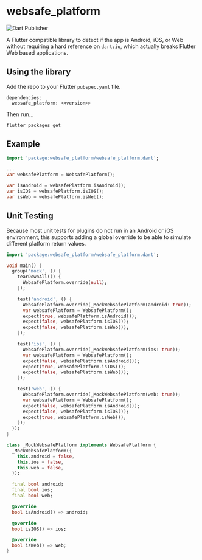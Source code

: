 # websafe_platform

![Dart Publisher](https://github.com/peiffer-innovations/websafe_platform/workflows/Dart%20Publisher/badge.svg)

A Flutter compatible library to detect if the app is Android, iOS, or Web 
without requiring a hard reference on `dart:io`, which actually breaks Flutter
Web based applications.


## Using the library

Add the repo to your Flutter `pubspec.yaml` file.

```
dependencies:
  websafe_platform: <<version>> 
```

Then run...
```
flutter packages get
```


## Example

```dart
import 'package:websafe_platform/websafe_platform.dart';

...
var websafePlatform = WebsafePlatform();

var isAndroid = websafePlatform.isAndroid();
var isIOS = websafePlatform.isIOS();
var isWeb = websafePlatform.isWeb();

```


## Unit Testing

Because most unit tests for plugins do not run in an Android or iOS environment,
this supports adding a global override to be able to simulate different platform
return values.

```dart
import 'package:websafe_platform/websafe_platform.dart';

void main() {
  group('mock', () {
    tearDownAll(() {
      WebsafePlatform.override(null);
    });

    test('android', () {
      WebsafePlatform.override(_MockWebsafePlatform(android: true));
      var websafePlatform = WebsafePlatform();
      expect(true, websafePlatform.isAndroid());
      expect(false, websafePlatform.isIOS());
      expect(false, websafePlatform.isWeb());
    });

    test('ios', () {
      WebsafePlatform.override(_MockWebsafePlatform(ios: true));
      var websafePlatform = WebsafePlatform();
      expect(false, websafePlatform.isAndroid());
      expect(true, websafePlatform.isIOS());
      expect(false, websafePlatform.isWeb());
    });

    test('web', () {
      WebsafePlatform.override(_MockWebsafePlatform(web: true));
      var websafePlatform = WebsafePlatform();
      expect(false, websafePlatform.isAndroid());
      expect(false, websafePlatform.isIOS());
      expect(true, websafePlatform.isWeb());
    });
  });
}

class _MockWebsafePlatform implements WebsafePlatform {
  _MockWebsafePlatform({
    this.android = false,
    this.ios = false,
    this.web = false,
  });

  final bool android;
  final bool ios;
  final bool web;

  @override
  bool isAndroid() => android;

  @override
  bool isIOS() => ios;

  @override
  bool isWeb() => web;
}
